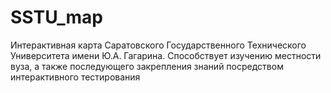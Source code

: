 # SSTU_map
Интерактивная карта Саратовского Государственного Технического Университета имени Ю.А. Гагарина. Способствует изучению местности вуза, а также последующего закрепления знаний посредством интерактивного тестирования
